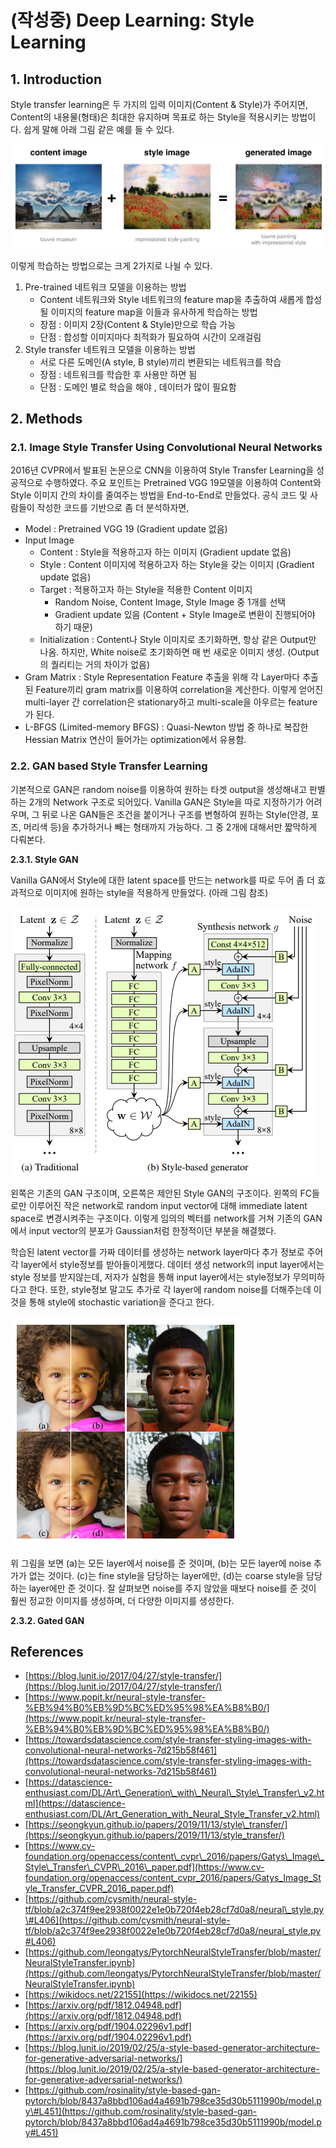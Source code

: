 # \(작성중\) Deep Learning: Style Learning

## 1. Introduction

Style transfer learning은 두 가지의 입력 이미지\(Content & Style\)가 주어지면, Content의 내용물\(형태\)은 최대한 유지하며 목표로 하는 Style을 적용시키는 방법이다. 쉽게 말해 아래 그림 같은 예를 들 수 있다.

![](../../.gitbook/assets/style-learning-01.png)

이렇게 학습하는 방법으로는 크게 2가지로 나뉠 수 있다.

1. Pre-trained 네트워크 모델을 이용하는 방법
   * Content 네트워크와 Style 네트워크의 feature map을 추출하여 새롭게 합성될 이미지의 feature map을 이들과 유사하게 학습하는 방법
   * 장점 : 이미지 2장\(Content & Style\)만으로 학습 가능
   * 단점 : 합성할 이미지마다 최적화가 필요하여 시간이 오래걸림
2. Style transfer 네트워크 모델을 이용하는 방법
   * 서로 다른 도메인\(A style, B style\)끼리 변환되는 네트워크를 학습
   * 장점 : 네트워크를 학습한 후 사용만 하면 됨
   * 단점 : 도메인 별로 학습을 해야 , 데이터가 많이 필요함

## 2. Methods

### 2.1. Image Style Transfer Using Convolutional Neural Networks

2016년 CVPR에서 발표된 논문으로 CNN을 이용하여 Style Transfer Learning을 성공적으로 수행하였다. 주요 포인트는 Pretrained VGG 19모델을 이용하여 Content와 Style 이미지 간의 차이를 줄여주는 방법을 End-to-End로 만들었다. 공식 코드 및 사람들이 작성한 코드를 기반으로 좀 더 분석하자면,

* Model : Pretrained VGG 19 \(Gradient update 없음\)
* Input Image
  * Content : Style을 적용하고자 하는 이미지 \(Gradient update 없음\)
  * Style : Content 이미지에 적용하고자 하는 Style을 갖는 이미지 \(Gradient update 없음\)
  * Target : 적용하고자 하는 Style을 적용한 Content 이미지
    * Random Noise, Content Image, Style Image 중 1개를 선택
    * Gradient update 있음 \(Content + Style Image로 변환이 진행되어야 하기 때문\)
  * Initialization : Content나 Style 이미지로 초기화하면, 항상 같은 Output만 나옴. 하지만, White noise로 초기화하면 매 번 새로운 이미지 생성. \(Output의 퀄리티는 거의 차이가 없음\)
* Gram Matrix : Style Representation Feature 추출을 위해 각 Layer마다 추출된 Feature끼리 gram matrix를 이용하여 correlation을 계산한다. 이렇게 얻어진 multi-layer 간 correlation은 stationary하고 multi-scale을 아우르는 feature가 된다.
* L-BFGS \(Limited-memory BFGS\) : Quasi-Newton 방법 중 하나로 복잡한 Hessian Matrix 연산이 들어가는 optimization에서 유용함.

### 2.2. GAN based Style Transfer Learning

기본적으로 GAN은 random noise를 이용하여 원하는 타겟 output을 생성해내고 판별하는 2개의 Network 구조로 되어있다. Vanilla GAN은 Style을 따로 지정하기가 어려우며, 그 뒤로 나온 GAN들은 조건을 붙이거나 구조를 변형하여 원하는 Style\(안경, 포즈, 머리색 등\)을 추가하거나 빼는 형태까지 가능하다. 그 중 2개에 대해서만 짧막하게 다뤄본다.

**2.3.1. Style GAN**

Vanilla GAN에서 Style에 대한 latent space를 만드는 network를 따로 두어 좀 더 효과적으로 이미지에 원하는 style을 적용하게 만들었다. \(아래 그림 참조\)

![](../../.gitbook/assets/screenshot-from-2020-03-03-18-49-44.png)

왼쪽은 기존의 GAN 구조이며, 오른쪽은 제안된 Style GAN의 구조이다. 왼쪽의 FC들로만 이루어진 작은 network로 random input vector에 대해 immediate latent space로 변경시켜주는 구조이다. 이렇게 임의의 벡터를 network를 거쳐 기존의 GAN에서 input vector의 분포가 Gaussian처럼 한정적이던 부분을 해결했다.

학습된 latent vector를 가짜 데이터를 생성하는 network layer마다 추가 정보로 주어 각 layer에서 style정보를 받아들이게했다. 데이터 생성 network의 input layer에서는 style 정보를 받지않는데, 저자가 실험을 통해 input layer에서는 style정보가 무의미하다고 한다. 또한, style정보 말고도 추가로 각 layer에 random noise를 더해주는데 이것을 통해 style에 stochastic variation을 준다고 한다.

![](../../.gitbook/assets/screenshot-from-2020-03-03-18-54-04.png)

위 그림을 보면 \(a\)는 모든 layer에서 noise를 준 것이며, \(b\)는 모든 layer에 noise 추가가 없는 것이다. \(c\)는 fine style을 담당하는 layer에만, \(d\)는 coarse style을 담당하는 layer에만 준 것이다. 잘 살펴보면 noise를 주지 않았을 때보다 noise를 준 것이 훨씬 정교한 이미지를 생성하며, 더 다양한 이미지를 생성한다.

**2.3.2. Gated GAN**



## References

* [https://blog.lunit.io/2017/04/27/style-transfer/](https://blog.lunit.io/2017/04/27/style-transfer/)
* [https://www.popit.kr/neural-style-transfer-%EB%94%B0%EB%9D%BC%ED%95%98%EA%B8%B0/](https://www.popit.kr/neural-style-transfer-%EB%94%B0%EB%9D%BC%ED%95%98%EA%B8%B0/)
* [https://towardsdatascience.com/style-transfer-styling-images-with-convolutional-neural-networks-7d215b58f461](https://towardsdatascience.com/style-transfer-styling-images-with-convolutional-neural-networks-7d215b58f461)
* [https://datascience-enthusiast.com/DL/Art\_Generation\_with\_Neural\_Style\_Transfer\_v2.html](https://datascience-enthusiast.com/DL/Art_Generation_with_Neural_Style_Transfer_v2.html)
* [https://seongkyun.github.io/papers/2019/11/13/style\_transfer/](https://seongkyun.github.io/papers/2019/11/13/style_transfer/)
* [https://www.cv-foundation.org/openaccess/content\_cvpr\_2016/papers/Gatys\_Image\_Style\_Transfer\_CVPR\_2016\_paper.pdf](https://www.cv-foundation.org/openaccess/content_cvpr_2016/papers/Gatys_Image_Style_Transfer_CVPR_2016_paper.pdf)
* [https://github.com/cysmith/neural-style-tf/blob/a2c374f9ee2938f0022e1e0b720f4eb28cf7d0a8/neural\_style.py\#L406](https://github.com/cysmith/neural-style-tf/blob/a2c374f9ee2938f0022e1e0b720f4eb28cf7d0a8/neural_style.py#L406)
* [https://github.com/leongatys/PytorchNeuralStyleTransfer/blob/master/NeuralStyleTransfer.ipynb](https://github.com/leongatys/PytorchNeuralStyleTransfer/blob/master/NeuralStyleTransfer.ipynb)
* [https://wikidocs.net/22155](https://wikidocs.net/22155)
* [https://arxiv.org/pdf/1812.04948.pdf](https://arxiv.org/pdf/1812.04948.pdf)
* [https://arxiv.org/pdf/1904.02296v1.pdf](https://arxiv.org/pdf/1904.02296v1.pdf)
* [https://blog.lunit.io/2019/02/25/a-style-based-generator-architecture-for-generative-adversarial-networks/](https://blog.lunit.io/2019/02/25/a-style-based-generator-architecture-for-generative-adversarial-networks/)
* [https://github.com/rosinality/style-based-gan-pytorch/blob/8437a8bbd106ad4a4691b798ce35d30b5111990b/model.py\#L451](https://github.com/rosinality/style-based-gan-pytorch/blob/8437a8bbd106ad4a4691b798ce35d30b5111990b/model.py#L451)

